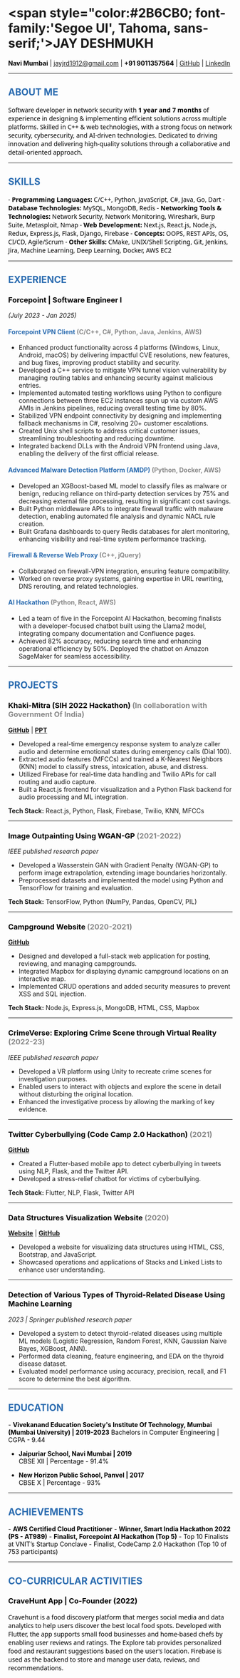 # <span style="color:#2B6CB0; font-family:'Segoe UI', Tahoma, sans-serif;'>JAY DESHMUKH</span>

<span style="color:#000000;">**Navi Mumbai** | [jayjrd1912@gmail.com](mailto:jayjrd1912@gmail.com) | **+91 9011357564** | [GitHub](https://github.com/) | [LinkedIn](https://linkedin.com/)</span>

---

## <span style="color:#2B6CB0;">ABOUT ME</span>
<span style="font-family:'Segoe UI', Tahoma, Geneva, Verdana, sans-serif; color:#000000;">
Software developer in network security with <strong>1 year and 7 months</strong> of experience in designing & implementing efficient solutions across multiple platforms. Skilled in C++ & web technologies, with a strong focus on network security, cybersecurity, and AI-driven technologies. Dedicated to driving innovation and delivering high-quality solutions through a collaborative and detail-oriented approach.
</span>

---

## <span style="color:#2B6CB0;">SKILLS</span>
<span style="color:#000000; font-family:'Segoe UI', Tahoma, Geneva, Verdana, sans-serif;">
- <strong>Programming Languages:</strong> C/C++, Python, JavaScript, C#, Java, Go, Dart  
- <strong>Database Technologies:</strong> MySQL, MongoDB, Redis  
- <strong>Networking Tools & Technologies:</strong> Network Security, Network Monitoring, Wireshark, Burp Suite, Metasploit, Nmap  
- <strong>Web Development:</strong> Next.js, React.js, Node.js, Redux, Express.js, Flask, Django, Firebase  
- <strong>Concepts:</strong> OOPS, REST APIs, OS, CI/CD, Agile/Scrum  
- <strong>Other Skills:</strong> CMake, UNIX/Shell Scripting, Git, Jenkins, Jira, Machine Learning, Deep Learning, Docker, AWS EC2  
</span>

---

## <span style="color:#2B6CB0;">EXPERIENCE</span>

### <span style="color:#000000;">Forcepoint | Software Engineer I</span>  
<em>(July 2023 - Jan 2025)</em>

#### <span style="color:#2B6CB0;">Forcepoint VPN Client</span> <span style="color:#888;">(C/C++, C#, Python, Java, Jenkins, AWS)</span>
- Enhanced product functionality across 4 platforms (Windows, Linux, Android, macOS) by delivering impactful CVE resolutions, new features, and bug fixes, improving product stability and security.  
- Developed a C++ service to mitigate VPN tunnel vision vulnerability by managing routing tables and enhancing security against malicious entries.  
- Implemented automated testing workflows using Python to configure connections between three EC2 instances spun up via custom AWS AMIs in Jenkins pipelines, reducing overall testing time by 80%.  
- Stabilized VPN endpoint connectivity by designing and implementing fallback mechanisms in C#, resolving 20+ customer escalations.  
- Created Unix shell scripts to address critical customer issues, streamlining troubleshooting and reducing downtime.  
- Integrated backend DLLs with the Android VPN frontend using Java, enabling the delivery of the first official release.

#### <span style="color:#2B6CB0;">Advanced Malware Detection Platform (AMDP)</span> <span style="color:#888;">(Python, Docker, AWS)</span>
- Developed an XGBoost-based ML model to classify files as malware or benign, reducing reliance on third-party detection services by 75% and decreasing external file processing, resulting in significant cost savings.  
- Built Python middleware APIs to integrate firewall traffic with malware detection, enabling automated file analysis and dynamic NACL rule creation.  
- Built Grafana dashboards to query Redis databases for alert monitoring, enhancing visibility and real-time system performance tracking.

#### <span style="color:#2B6CB0;">Firewall & Reverse Web Proxy</span> <span style="color:#888;">(C++, jQuery)</span>
- Collaborated on firewall-VPN integration, ensuring feature compatibility.  
- Worked on reverse proxy systems, gaining expertise in URL rewriting, DNS rerouting, and related technologies.

#### <span style="color:#2B6CB0;">AI Hackathon</span> <span style="color:#888;">(Python, React, AWS)</span>
- Led a team of five in the Forcepoint AI Hackathon, becoming finalists with a developer-focused chatbot built using the Llama2 model, integrating company documentation and Confluence pages.  
- Achieved 82% accuracy, reducing search time and enhancing operational efficiency by 50%. Deployed the chatbot on Amazon SageMaker for seamless accessibility.

---

## <span style="color:#2B6CB0;">PROJECTS</span>

### <span style="color:#000000;">Khaki-Mitra (SIH 2022 Hackathon)</span> <span style="color:#888;">(In collaboration with Government Of India)</span>  
[**GitHub**](https://github.com/JayD1912/SER) | [**PPT**](https://www.canva.com/design/DAFJvTN_IPw/e1gPjHEU0FgeGaUkavFVZw/edit?utm_content=DAFJvTN_IPw&utm_campaign=designshare&utm_medium=link2&utm_source=sharebutton)  
- Developed a real-time emergency response system to analyze caller audio and determine emotional states during emergency calls (Dial 100).  
- Extracted audio features (MFCCs) and trained a K-Nearest Neighbors (KNN) model to classify stress, intoxication, abuse, and distress.  
- Utilized Firebase for real-time data handling and Twilio APIs for call routing and audio capture.  
- Built a React.js frontend for visualization and a Python Flask backend for audio processing and ML integration.  

**Tech Stack:** React.js, Python, Flask, Firebase, Twilio, KNN, MFCCs

---

### <span style="color:#000000;">Image Outpainting Using WGAN-GP</span> <span style="color:#888;">(2021-2022)</span>  
*IEEE published research paper*  
- Developed a Wasserstein GAN with Gradient Penalty (WGAN-GP) to perform image extrapolation, extending image boundaries horizontally.  
- Preprocessed datasets and implemented the model using Python and TensorFlow for training and evaluation.  

**Tech Stack:** TensorFlow, Python (NumPy, Pandas, OpenCV, PIL)

---

### <span style="color:#000000;">Campground Website</span> <span style="color:#888;">(2020-2021)</span>  
[**GitHub**](https://github.com/JayD1912/JD-Campground.git)  
- Designed and developed a full-stack web application for posting, reviewing, and managing campgrounds.  
- Integrated Mapbox for displaying dynamic campground locations on an interactive map.  
- Implemented CRUD operations and added security measures to prevent XSS and SQL injection.  

**Tech Stack:** Node.js, Express.js, MongoDB, HTML, CSS, Mapbox

---

### <span style="color:#000000;">CrimeVerse: Exploring Crime Scene through Virtual Reality</span> <span style="color:#888;">(2022-23)</span>  
*IEEE published research paper*  
- Developed a VR platform using Unity to recreate crime scenes for investigation purposes.  
- Enabled users to interact with objects and explore the scene in detail without disturbing the original location.  
- Enhanced the investigative process by allowing the marking of key evidence.

---

### <span style="color:#000000;">Twitter Cyberbullying (Code Camp 2.0 Hackathon)</span> <span style="color:#888;">(2021)</span>  
[**GitHub**](#)  
- Created a Flutter-based mobile app to detect cyberbullying in tweets using NLP, Flask, and the Twitter API.  
- Developed a stress-relief chatbot for victims of cyberbullying.  

**Tech Stack:** Flutter, NLP, Flask, Twitter API

---

### <span style="color:#000000;">Data Structures Visualization Website</span> <span style="color:#888;">(2020)</span>  
[**Website**](#) | [**GitHub**](#)  
- Developed a website for visualizing data structures using HTML, CSS, Bootstrap, and JavaScript.  
- Showcased operations and applications of Stacks and Linked Lists to enhance user understanding.

---

### <span style="color:#000000;">Detection of Various Types of Thyroid-Related Disease Using Machine Learning</span>  
*2023 | Springer published research paper*  
- Developed a system to detect thyroid-related diseases using multiple ML models (Logistic Regression, Random Forest, KNN, Gaussian Naive Bayes, XGBoost, ANN).  
- Performed data cleaning, feature engineering, and EDA on the thyroid disease dataset.  
- Evaluated model performance using accuracy, precision, recall, and F1 score to determine the best algorithm.

---

## <span style="color:#2B6CB0;">EDUCATION</span>
<span style="color:#000000;">
- <strong>Vivekanand Education Society's Institute Of Technology, Mumbai (Mumbai University) | 2019-2023</strong>  
  Bachelors in Computer Engineering | CGPA - 9.44

- <strong>Jaipuriar School, Navi Mumbai | 2019</strong>  
  CBSE XII | Percentage - 91.4%

- <strong>New Horizon Public School, Panvel | 2017</strong>  
  CBSE X | Percentage - 93%
</span>

---

## <span style="color:#2B6CB0;">ACHIEVEMENTS</span>
<span style="color:#000000;">
- <strong>AWS Certified Cloud Practitioner</strong>  
- <strong>Winner, Smart India Hackathon 2022 (PS - AT989)</strong>  
- <strong>Finalist, Forcepoint AI Hackathon (Top 5)</strong>  
- Top 10 Finalists at VNIT’s Startup Conclave  
- Finalist, CodeCamp 2.0 Hackathon (Top 10 of 753 participants)
</span>

---

## <span style="color:#2B6CB0;">CO-CURRICULAR ACTIVITIES</span>
### <span style="color:#000000;">CraveHunt App | Co-Founder (2022)</span>
<span style="font-family:'Segoe UI', Tahoma, Geneva, Verdana, sans-serif; color:#000000;">
Cravehunt is a food discovery platform that merges social media and data analytics to help users discover the best local food spots. Developed with Flutter, the app supports small food businesses and home-based chefs by enabling user reviews and ratings. The Explore tab provides personalized food and restaurant suggestions based on the user's location. Firebase is used as the backend to store and manage user data, reviews, and recommendations.
</span>
